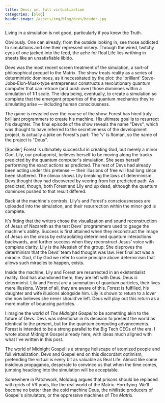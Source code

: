 ```yaml
---
title: Devs; or, full virtualization
categories: [blog]
header-image: /assets/img/blog/devs/header.jpg
---
```


Living in a simulation is not good, particularly if you knew the Truth.

Obviously. One can already, from the outside looking in, see those addicted to simulations and see their repressed misery. Through the wired, twitchy eyes of one jacked into the feed, the ache for Real Life lies writhing in sheets like an unsatisfiable libido.

Devs was the most recent screen treatment of the simulation, a sort-of philosophical prequel to the Matrix. The show treats reality as a series of deterministic dominoes, as it necessitated by the plot: the 'brilliant' Steve-Jobs-Elon-Musk-type entrepreneur constructs a revolutionary quantum computer that can retrace (and push over) those dominoes within a simulation of 1:1 scale. The idea being, eventually, to create a simulation so complete that the emergent properties of the quantum mechanics they're simulating arise — including human consciousness.

The game is revealed over the course of the show. Forest has hired truly brilliant programmers to create his machine. His ultimate goal is to resurrect his daughter. The final episode of the show reveals the name "Devs", which was thought to have referred to the secretiveness of the development project, is actually a joke on Forest's part: The 'v' is Roman, so the name of the project is "Deus".

[Spoiler] Forest is ultimately successful in creating God, but merely a minor God. Lily, our protagonist, believes herself to be moving along the tracks predicted by the quantum computer's simulation. She sees herself performing the exact actions as predicted. The rest of Devs had already been acting under this pretense — their illusions of free will had long since been shattered. The climax shows Lily breaking the laws of determinism Devs thought they had discovered by veering from her predicted path. As predicted, though, both Forest and Lily end up dead, although the quantum dominoes pushed to that result differed.

Back at the machine's controls, Lily's and Forest's consciousnesses are uploaded into the simulation, and their resurrection within the minor god is complete.

It's fitting that the writers chose the visualization and sound reconstruction of Jesus of Nazareth as the test Devs' programmers used to gauge the machine's ability. Success is first attained when they reconstruct the image of Jesus on the cross by extrapolating determined quantum interactions backwards, and further success when they reconstruct Jesus' voice with complete clarity. Lily is the Messiah of the group: She disproves the determinism that the Devs' team had thought was law. Her final act was a miracle. God, if by God we refer to some principle above determinism that allows such miracles to happen, exists.

Inside the machine, Lily and Forest are resurrected in an existentialist reality. God has abandoned them; they are left with Deus. Deus *is* determinist. Lily and Forest are a summation of quantum particles, their lives mere illusions. Worst of all, they are aware of this. Forest is fulfilled, his daughter and wife illusions alongside him. Lily is shown to return to a lover she now believes she never should've left. Deus will play out this return as a mere matter of bouncing particles.

I imagine the world of *The Midnight Gospel* to be something akin to the future of Devs. Devs was intentional in its decision to present the world as identical to the present, but for the quantum computing advancements. Forest is intended to be a strong parallel to the Big Tech CEOs of the era. I wrote about Midnight Gospel already here, with ideas much aligned with what I've written in this post.

The world of Midnight Gospel is a strange hellscape of atomized people and full virtualization. Devs and Gospel end on this discordant optimism, pretending the virtual is every bit as valuable as Real Life. Almost like some insidious propaganda, desperate to convince us that when the time comes, jumping headlong into the simulation will be acceptable.

Somewhere in Patchwork, Moldbug argues that prisons should be replaced with grids of VR pods, like the real world of the Matrix. Horrifying. We'll become no better than the cold machine Deus, the nihilistic producers of Gospel's simulators, or the oppressive machines of *The Matrix*.